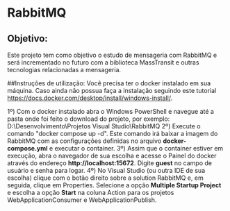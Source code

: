 # RabbitMQ

## Objetivo:
Este projeto tem como objetivo o estudo de mensageria com RabbitMQ e será incrementado no futuro com a biblioteca MassTransit e outras tecnologias relacionadas a mensageria.

##Instruções de utilização:
Você precisa ter o docker instalado em sua máquina. Caso ainda não possua faça a instalação seguindo este tutorial https://docs.docker.com/desktop/install/windows-install/.

1º) Com o docker instalado abra o Windows PowerShell e navegue até a pasta onde foi feito o download do projeto, por exemplo: D:\Desenvolvimento\Projetos Visual Studio\RabbitMQ
2º) Execute o comando "docker compose up -d". Este comando irá baixar a imagem do RabbitMQ com as configurações definidas no arquivo **docker-compose.yml** e executar o container.
3º) Assim que o container estiver em execução, abra o navegador de sua escolha e acesse o Painel do docker através do endereço **http://localhost:15672**. Digite **guest** no campo de usuário e senha para logar.
4º) No Visual Studio (ou outra IDE de sua escolha) clique com o botão direito sobre a solution RabbitMQ e, em seguida, clique em Properties. Selecione a opção **Multiple Startup Project** e escolha a opção **Start** na coluna Action para os projetos
WebApplicationConsumer e WebApplicationPublish.



